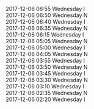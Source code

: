 2017-12-06 06:55 Wednesday  I  
2017-12-06 06:50 Wednesday  N  
2017-12-06 06:40 Wednesday  I  
2017-12-06 06:35 Wednesday  N  
2017-12-06 06:15 Wednesday  I  
2017-12-06 05:05 Wednesday  N  
2017-12-06 05:00 Wednesday  I  
2017-12-06 04:05 Wednesday  N  
2017-12-06 03:55 Wednesday  I  
2017-12-06 03:50 Wednesday  N  
2017-12-06 03:45 Wednesday  I  
2017-12-06 03:30 Wednesday  N  
2017-12-06 03:10 Wednesday  I  
2017-12-06 02:35 Wednesday  N  
2017-12-06 02:20 Wednesday  I  
